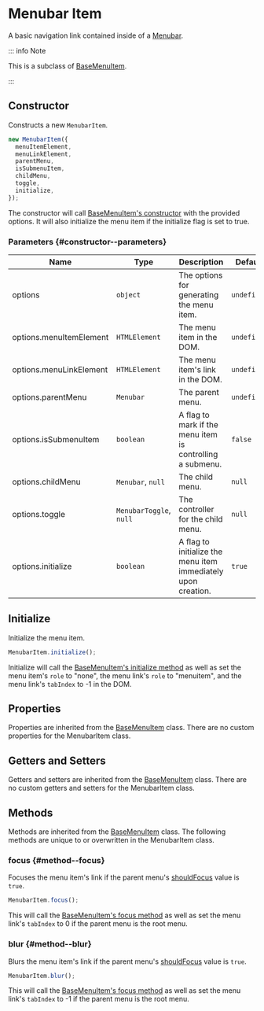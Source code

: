 # Menubar Item

A basic navigation link contained inside of a [Menubar](./menubar).

::: info Note

This is a subclass of [BaseMenuItem](./base-menu-item).

:::

## Constructor

Constructs a new `MenubarItem`.

```js
new MenubarItem({
  menuItemElement,
  menuLinkElement,
  parentMenu,
  isSubmenuItem,
  childMenu,
  toggle,
  initialize,
});
```

The constructor will call [BaseMenuItem's constructor](./base-menu-item#constructor) with the provided options. It will also initialize the menu item if the initialize flag is set to true.

### Parameters {#constructor--parameters}

| Name | Type | Description | Default |
| --- | --- | --- | --- |
| options | `object` | The options for generating the menu item. | `undefined` |
| options.menuItemElement | `HTMLElement` | The menu item in the DOM. | `undefined` |
| options.menuLinkElement | `HTMLElement` | The menu item's link in the DOM. | `undefined` |
| options.parentMenu | `Menubar` | The parent menu. | `undefined` |
| options.isSubmenuItem | `boolean` | A flag to mark if the menu item is controlling a submenu. | `false` |
| options.childMenu | `Menubar`, `null` | The child menu. | `null` |
| options.toggle | `MenubarToggle`, `null` | The controller for the child menu. | `null` |
| options.initialize | `boolean` | A flag to initialize the menu item immediately upon creation. | `true` |

## Initialize

Initialize the menu item.

```js
MenubarItem.initialize();
```

Initialize will call the [BaseMenuItem's initialize method](./base-menu-item#initialize) as well as set the menu item's `role` to "none", the menu link's `role` to "menuitem", and the menu link's `tabIndex` to -1 in the DOM.

## Properties

Properties are inherited from the [BaseMenuItem](./base-menu-item#properties) class. There are no custom properties for the MenubarItem class.

## Getters and Setters

Getters and setters are inherited from the [BaseMenuItem](./base-menu-item#getters-and-setters) class. There are no custom getters and setters for the MenubarItem class.

## Methods

Methods are inherited from the [BaseMenuItem](./base-menu-item#methods) class. The following methods are unique to or overwritten in the MenubarItem class.

### focus <badge type="tip" text="public" /> {#method--focus}

Focuses the menu item's link if the parent menu's [shouldFocus](./base-menu.md#getter--shouldfocus) value is `true`.

```js
MenubarItem.focus();
```

This will call the [BaseMenuItem's focus method](./base-menu-item#method--focus) as well as set the menu link's `tabIndex` to 0 if the parent menu is the root menu.

### blur <badge type="tip" text="public" /> {#method--blur}

Blurs the menu item's link if the parent menu's [shouldFocus](./base-menu.md#getter-shouldfocus) value is `true`.

```js
MenubarItem.blur();
```

This will call the [BaseMenuItem's focus method](./base-menu-item#method--focus) as well as set the menu link's `tabIndex` to -1 if the parent menu is the root menu.
